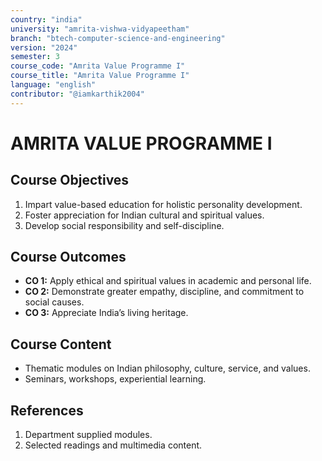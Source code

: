 ```yaml
---
country: "india"
university: "amrita-vishwa-vidyapeetham"
branch: "btech-computer-science-and-engineering"
version: "2024"
semester: 3
course_code: "Amrita Value Programme I"
course_title: "Amrita Value Programme I"
language: "english"
contributor: "@iamkarthik2004"
---
```


# AMRITA VALUE PROGRAMME I

## Course Objectives
1. Impart value-based education for holistic personality development.
2. Foster appreciation for Indian cultural and spiritual values.
3. Develop social responsibility and self-discipline.

## Course Outcomes
* **CO 1:** Apply ethical and spiritual values in academic and personal life.
* **CO 2:** Demonstrate greater empathy, discipline, and commitment to social causes.
* **CO 3:** Appreciate India’s living heritage.

## Course Content

* Thematic modules on Indian philosophy, culture, service, and values.  
* Seminars, workshops, experiential learning.

## References
1. Department supplied modules.
2. Selected readings and multimedia content.
